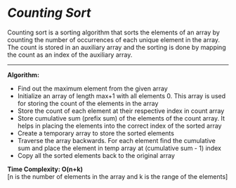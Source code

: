 # ***Counting Sort***

Counting sort is a sorting algorithm that sorts the elements of an array by counting the number of occurrences of each unique element in the array. The count is stored in an auxiliary array and the sorting is done by mapping the count as an index of the auxiliary array.

---  
**Algorithm:**

- Find out the maximum element from the given array  
- Initialize an array of length max+1 with all elements 0. This array is used for storing the count of the elements in the array  
- Store the count of each element at their respective index in count array  
- Store cumulative sum (prefix sum) of the elements of the count array. It helps in placing the elements into the correct index of the sorted array  
- Create a temporary array to store the sorted elements  
- Traverse the array backwards. For each element find the cumulative sum and place the element in temp array at  (cumulative sum - 1) index  
- Copy all the sorted elements back to the original array  

**Time Complexity: O(n+k)**  
[n is the number of elements in the array and k is the range of the elements]   
